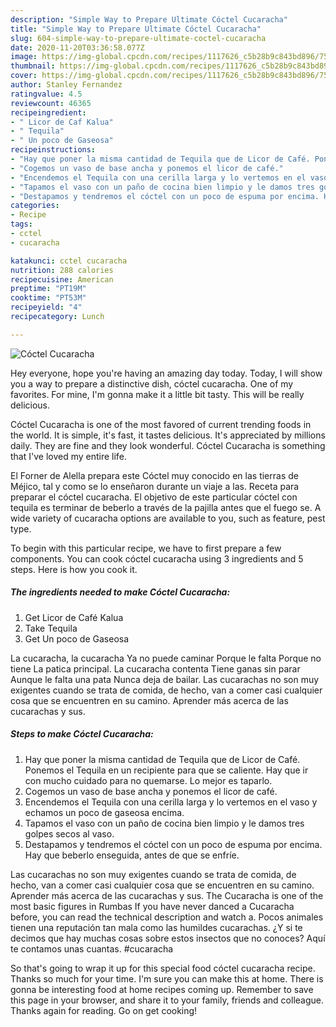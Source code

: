 ```yaml
---
description: "Simple Way to Prepare Ultimate Cóctel Cucaracha"
title: "Simple Way to Prepare Ultimate Cóctel Cucaracha"
slug: 604-simple-way-to-prepare-ultimate-coctel-cucaracha
date: 2020-11-20T03:36:58.077Z
image: https://img-global.cpcdn.com/recipes/1117626_c5b28b9c843bd896/751x532cq70/coctel-cucaracha-foto-principal.jpg
thumbnail: https://img-global.cpcdn.com/recipes/1117626_c5b28b9c843bd896/751x532cq70/coctel-cucaracha-foto-principal.jpg
cover: https://img-global.cpcdn.com/recipes/1117626_c5b28b9c843bd896/751x532cq70/coctel-cucaracha-foto-principal.jpg
author: Stanley Fernandez
ratingvalue: 4.5
reviewcount: 46365
recipeingredient:
- " Licor de Caf Kalua"
- " Tequila"
- " Un poco de Gaseosa"
recipeinstructions:
- "Hay que poner la misma cantidad de Tequila que de Licor de Café. Ponemos el Tequila en un recipiente para que se caliente. Hay que ir con mucho cuidado para no quemarse. Lo mejor es taparlo."
- "Cogemos un vaso de base ancha y ponemos el licor de café."
- "Encendemos el Tequila con una cerilla larga y lo vertemos en el vaso y echamos un poco de gaseosa encima."
- "Tapamos el vaso con un paño de cocina bien limpio y le damos tres golpes secos al vaso."
- "Destapamos y tendremos el cóctel con un poco de espuma por encima. Hay que beberlo enseguida, antes de que se enfríe."
categories:
- Recipe
tags:
- cctel
- cucaracha

katakunci: cctel cucaracha 
nutrition: 288 calories
recipecuisine: American
preptime: "PT19M"
cooktime: "PT53M"
recipeyield: "4"
recipecategory: Lunch

---
```



![Cóctel Cucaracha](https://img-global.cpcdn.com/recipes/1117626_c5b28b9c843bd896/751x532cq70/coctel-cucaracha-foto-principal.jpg)

Hey everyone, hope you're having an amazing day today. Today, I will show you a way to prepare a distinctive dish, cóctel cucaracha. One of my favorites. For mine, I'm gonna make it a little bit tasty. This will be really delicious.

Cóctel Cucaracha is one of the most favored of current trending foods in the world. It is simple, it's fast, it tastes delicious. It's appreciated by millions daily. They are fine and they look wonderful. Cóctel Cucaracha is something that I've loved my entire life.

El Forner de Alella prepara este Cóctel muy conocido en las tierras de Méjico, tal y como se lo enseñaron durante un viaje a las. Receta para preparar el cóctel cucaracha. El objetivo de este particular cóctel con tequila es terminar de beberlo a través de la pajilla antes que el fuego se. A wide variety of cucaracha options are available to you, such as feature, pest type.


To begin with this particular recipe, we have to first prepare a few components. You can cook cóctel cucaracha using 3 ingredients and 5 steps. Here is how you cook it.

<!--inarticleads1-->

##### The ingredients needed to make Cóctel Cucaracha:

1. Get  Licor de Café Kalua
1. Take  Tequila
1. Get  Un poco de Gaseosa


La cucaracha, la cucaracha Ya no puede caminar Porque le falta Porque no tiene La patica principal. La cucaracha contenta Tiene ganas sin parar Aunque le falta una pata Nunca deja de bailar. Las cucarachas no son muy exigentes cuando se trata de comida, de hecho, van a comer casi cualquier cosa que se encuentren en su camino. Aprender más acerca de las cucarachas y sus. 

<!--inarticleads2-->

##### Steps to make Cóctel Cucaracha:

1. Hay que poner la misma cantidad de Tequila que de Licor de Café. Ponemos el Tequila en un recipiente para que se caliente. Hay que ir con mucho cuidado para no quemarse. Lo mejor es taparlo.
1. Cogemos un vaso de base ancha y ponemos el licor de café.
1. Encendemos el Tequila con una cerilla larga y lo vertemos en el vaso y echamos un poco de gaseosa encima.
1. Tapamos el vaso con un paño de cocina bien limpio y le damos tres golpes secos al vaso.
1. Destapamos y tendremos el cóctel con un poco de espuma por encima. Hay que beberlo enseguida, antes de que se enfríe.


Las cucarachas no son muy exigentes cuando se trata de comida, de hecho, van a comer casi cualquier cosa que se encuentren en su camino. Aprender más acerca de las cucarachas y sus. The Cucaracha is one of the most basic figures in Rumbas If you have never danced a Cucaracha before, you can read the technical description and watch a. Pocos animales tienen una reputación tan mala como las humildes cucarachas. ¿Y si te decimos que hay muchas cosas sobre estos insectos que no conoces? Aquí te contamos unas cuantas. #cucaracha 

So that's going to wrap it up for this special food cóctel cucaracha recipe. Thanks so much for your time. I'm sure you can make this at home. There is gonna be interesting food at home recipes coming up. Remember to save this page in your browser, and share it to your family, friends and colleague. Thanks again for reading. Go on get cooking!
